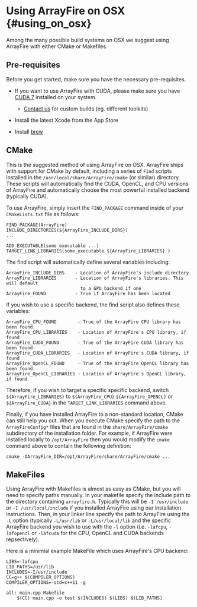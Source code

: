 Using ArrayFire on OSX {#using_on_osx}
=====


Among the many possible build systems on OSX we suggest using ArrayFire with
either CMake or Makefiles.

## Pre-requisites

Before you get started, make sure you have the necessary pre-requisites.

- If you want to use ArrayFire with CUDA, please make sure you have [CUDA 7](https://developer.nvidia.com/cuda-downloads) installed on your system.
     - [Contact us](support@arrayfire.com) for custom builds (eg. different toolkits)

- Install the latest Xcode from the App Store

- Install [brew](http://brew.sh/)

## CMake

This is the suggested method of using ArrayFire on OSX.
ArrayFire ships with support for CMake by default, including a series of
`Find` scripts installed  in the `/usr/local/share/ArrayFire/cmake` (or similar)
directory.
These scripts will automatically find the CUDA, OpenCL, and CPU versions
of ArrayFire and automatically choose the most powerful installed backend
(typically CUDA).

To use ArrayFire, simply insert the `FIND_PACKAGE` command inside of your
`CMakeLists.txt` file as follows:

    FIND_PACKAGE(ArrayFire)
    INCLUDE_DIRECTORIES(${ArrayFire_INCLUDE_DIRS})
    ...

    ADD_EXECUTABLE(some_executable ...)
    TARGET_LINK_LIBRARIES(some_executable ${ArrayFire_LIBRARIES} )

The find script will automatically define several variables including:

    ArrayFire_INCLUDE_DIRS    - Location of ArrayFire's include directory.
    ArrayFire_LIBRARIES       - Location of ArrayFire's libraries. This will default
                                to a GPU backend if one
    ArrayFire_FOUND           - True if ArrayFire has been located

If you wish to use a specific backend, the find script also defines these variables:

    ArrayFire_CPU_FOUND        - True of the ArrayFire CPU library has been found.
    ArrayFire_CPU_LIBRARIES    - Location of ArrayFire's CPU library, if found
    ArrayFire_CUDA_FOUND       - True of the ArrayFire CUDA library has been found.
    ArrayFire_CUDA_LIBRARIES   - Location of ArrayFire's CUDA library, if found
    ArrayFire_OpenCL_FOUND     - True of the ArrayFire OpenCL library has been found.
    ArrayFire_OpenCL_LIBRARIES - Location of ArrayFire's OpenCL library, if found

Therefore, if you wish to target a specific specific backend, switch
`${ArrayFire_LIBRARIES}` to `${ArrayFire_CPU}` `${ArrayFire_OPENCL}` or
`${ArrayFire_CUDA}` in the `TARGET_LINK_LIBRARIES` command above.

Finally, if you have installed ArrayFire to a non-standard location, CMake can still help
you out. When you execute CMake specify the path to the `ArrayFireConfig*` files that
are found in the `share/ArrayFire/cmake` subdirectory of the installation folder.
For example, if ArrayFire were installed locally to `/opt/ArrayFire` then you would
modify the `cmake` command above to contain the following definition:

```
cmake -DArrayFire_DIR=/opt/ArrayFire/share/ArrayFire/cmake ...
```

## MakeFiles

Using ArrayFire with Makefiles is almost as easy as CMake, but you will
need to specify paths manually. In your makefile specify the include path to
the directory containing `arrayfire.h`. Typically this will be `-I /usr/include`
or `-I /usr/local/include` if you installed ArrayFire using our installation
instructions.
Then, in your linker line specify the path to ArrayFire using the `-L` option
(typically `-L/usr/lib` or `-L/usr/local/lib` and the specific ArrayFire backend
you wish to use with the `-l` option (i.e. `-lafcpu`, `-lafopencl` or `-lafcuda`
for the CPU, OpenCL and CUDA backends repsectively).

Here is a minimial example MakeFile which uses ArrayFire's CPU backend:

    LIBS=-lafcpu
    LIB_PATHS=/usr/lib
    INCLUDES=-I/usr/include
    CC=g++ $(COMPILER_OPTIONS)
    COMPILER_OPTIONS=-std=c++11 -g

    all: main.cpp Makefile
        $(CC) main.cpp -o test $(INCLUDES) $(LIBS) $(LIB_PATHS)
